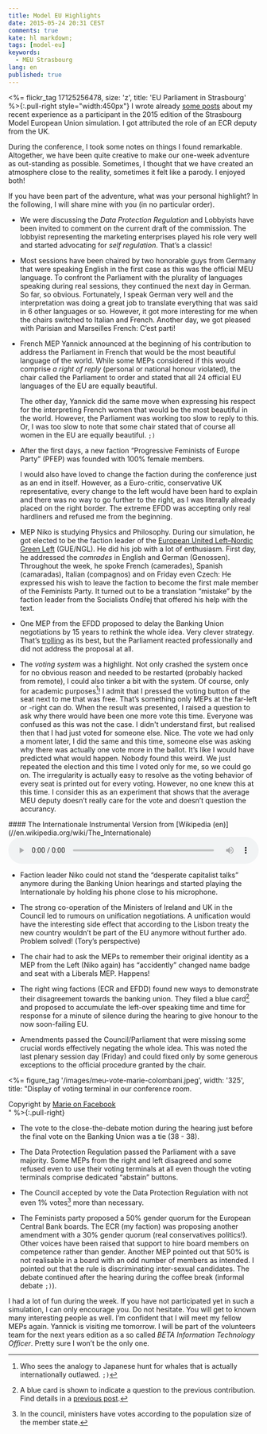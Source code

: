 ```yaml
---
title: Model EU Highlights
date: 2015-05-24 20:31 CEST
comments: true
kate: hl markdown;
tags: [model-eu]
keywords:
  - MEU Strasbourg
lang: en
published: true
---
```


<%= flickr_tag 17125256478, size: 'z', title: 'EU Parliament in Strasbourg' %>{:.pull-right style="width:450px"}
I wrote already [some posts][meu2015] about my recent experience as a participant
in the 2015 edition of the Strasbourg Model European Union simulation. I got
attributed the role of an ECR deputy from the UK.

[meu2015]: /tags/meu2015/ "Articles tagged with MEU2015"

During the conference, I took some notes on things I found remarkable. Altogether,
we have been quite creative to make our one-week adventure as out-standing as possible.
Sometimes, I thought that we have created an atmosphere close to the reality, sometimes
it felt like a parody. I enjoyed both!

If you have been part of the adventure, what was your personal highlight? In the
following, I will share mine with you (in no particular order).

<!--more-->

- We were discussing the *Data Protection Regulation* and Lobbyists have been
  invited to comment on the current draft of the commission. The lobbyist
  representing the marketing enterprises played his role very well and started
  advocating for *self regulation*. That’s a classic!

- Most sessions have been chaired by two honorable guys from Germany that were
  speaking English in the first case as this was the official MEU language.
  To confront the Parliament with the plurality of languages speaking during real
  sessions, they continued the next day in German. So far, so obvious. Fortunately, I speak
  German very well and the interpretation was doing a great job to translate everything
  that was said in 6 other languages or so. However, it got more interesting for me when
  the chairs switched to Italian and French. Another day, we got pleased with
  Parisian and Marseilles French: C’est parti!

- French MEP Yannick announced at the beginning of his contribution to address
  the Parliament in French that would be the most beautiful language of the world.
  While some MEPs considered if this would comprise *a right of reply* (personal
  or national honour violated), the chair called the Parliament to order and stated
  that all 24 official EU languages of the EU are equally beautiful.

  The other day, Yannick did the same move when expressing his respect for the
  interpreting French women that would be the most beautiful in the world. However,
  the Parliament was working too slow to reply to this. Or, I was too slow to note that
  some chair stated that of course all women in the EU are equally beautiful. `;)`

- After the first days, a new faction “Progressive Feminists of Europe Party” (PFEP)
  was founded with 100% female members.

  I would also have loved to change the faction during the conference just as an
  end in itself. However, as a Euro-critic, conservative UK representative, every
  change to the left would have been hard to explain and there was no way to go further
  to the right, as I was literally already placed on the right border. The extreme
  EFDD was accepting only real hardliners and refused me from the beginning.

- MEP Niko is studying Physics and Philosophy. During our simulation, he got
  elected to be the faction leader of the [European United Left–Nordic Green Left][GUE]
  (GUE/NGL). He did his job with a lot of enthusiasm. First day, he addressed
  the *comrades* in English and German (Genossen). Throughout the week, he spoke
  French (camerades), Spanish (camaradas), Italian (compagnos) and on Friday even
  Czech: He expressed his wish to leave the faction to become the first male
  member of the Feminists Party. It turned out to be a translation “mistake” by
  the faction leader from the Socialists Ondřej that offered his help with the text.

[GUE]: https://en.wikipedia.org/wiki/European_United_Left%E2%80%93Nordic_Green_Left

- One MEP from the EFDD proposed to delay the Banking Union negotiations by 15
  years to rethink the whole idea. Very clever strategy. That’s [trolling] as
  its best, but the Parliament reacted professionally and did not address the
  proposal at all.

[trolling]: https://en.wikipedia.org/wiki/Internet_troll

- The *voting system* was a highlight. Not only crashed the system once for no
  obvious reason and needed to be restarted (probably hacked from remote), I
  could also tinker a bit with the system. Of course, only for academic
  purposes[^whale]! I admit that I pressed the voting button of the seat next
  to me that was free. That’s something only MEPs at the far-left or -right can
  do. When the result was presented, I raised a question to ask why there would
  have been one more vote this time. Everyone was confused as this was not the
  case. I didn't understand first, but realised then that I had just voted for
  someone else. Nice. The vote we had only a moment later, I did the same and
  this time, someone else was asking why there was actually one vote more in the
  ballot. It’s like I would have predicted what would happen. Nobody found this
  weird. We just repeated the election and this time I voted only for me, so we
  could go on. The irregularity is actually easy to resolve as the voting
  behavior of every seat is printed out for every voting. However, no one knew
  this at this time. I consider this as an experiment that shows that the
  average MEU deputy doesn’t really care for the vote and doesn’t question the
  accurancy.

[^whale]: Who sees the analogy to Japanese hunt for whales that is actually
          internationally outlawed. `;)`


<div class="well col-md-5 pull-right" markdown="true">
#### The Internationale
Instrumental Version from [Wikipedia (en)](//en.wikipedia.org/wiki/The_Internationale)

<audio src="//upload.wikimedia.org/wikipedia/en/d/d1/Internationale_orchestral_arrangement.ogg" controls="" style="width:100%"/>

</div>

- Faction leader Niko could not stand the “desperate capitalist talks” anymore during
  the Banking Union hearings and started playing the Internationale by holding his
  phone close to his microphone.

- The strong co-operation of the Ministers of Ireland and UK in the Council led to
  rumours on unification negotiations. A unification would have the interesting
  side effect that according to the Lisbon treaty the new country wouldn’t be
  part of the EU anymore without further ado. Problem solved! (Tory’s perspective)

- The chair had to ask the MEPs to remember their original identity as a MEP from the
  Left (Niko again) has “accidently” changed name badge and seat with a Liberals MEP.
  Happens!

- The right wing factions (ECR and EFDD) found new ways to demonstrate their
  disagreement towards the banking union. They filed a blue card[^1] and proposed to
  accumulate the left-over speaking time and time for response for a minute of
  silence during the hearing to give honour to the now soon-failing EU.

[^1]: A blue card is shown to indicate a question to the previous contribution.
      Find details in a [previous post](/2015/05/03/model-eu-impressions/#formal-debate).

- Amendments passed the Council/Parliament that were missing some crucial words
  effectively negating the whole idea. This was noted the last plenary session
  day (Friday) and could fixed only by some generous exceptions to the official
  procedure granted by the chair.

<%= figure_tag '/images/meu-vote-marie-colombani.jpeg', width: '325', title: "Display of voting terminal in our conference room. <div class='pull-right'>Copyright by <a href='https://www.facebook.com/groups/390413847808226/permalink/409648702551407/'>Marie on Facebook</a></div>" %>{:.pull-right}

- The vote to the close-the-debate motion during the hearing just before the final
  vote on the Banking Union was a tie (38 - 38).

- The Data Protection Regulation passed the Parliament with a save majority. Some
  MEPs from the right and left disagreed and some refused even to use their voting
  terminals at all even though the voting terminals comprise dedicated “abstain” buttons.

- The Council accepted by vote the Data Protection Regulation with not even 1%
  votes[^votes] more than necessary.

[^votes]: In the council, ministers have votes according to the population size of the member state.

- The Feminists party proposed a 50% gender quorum for the European Central
  Bank boards. The ECR (my faction) was proposing another amendment with a 30%
  gender quorum (real conservatives politics!). Other voices have been raised
  that support to hire board members on competence rather than gender. Another
  MEP pointed out that 50% is not realisable in a board with an odd number of
  members as intended. I pointed  out that the rule is discriminating inter-sexual
  candidates. The debate continued after the hearing during the coffee break
  (informal debate `;)`).


I had a lot of fun during the week. If you have not participated yet in such a
simulation, I can only encourage you. Do not hesitate. You will get to known
many interesting people as well. I’m confident that I will meet my fellow MEPs
again. Yannick is visiting me tomorrow. I will be part of the volunteers team for
the next years edition as a so called *BETA Information Technology Officer*.
Pretty sure I won’t be the only one.

